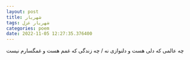```yaml
---
layout: post
title: شهریار
tags: شهریار غزل
categories: poem
date: 2022-11-05 12:27:35.376400
---
```


چه عالمی که دلی هست و دلنوازی نه / چه زندگی که غمم هست و غمگسارم نیست